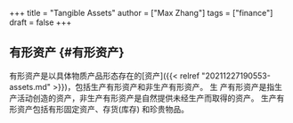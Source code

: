 +++
title = "Tangible Assets"
author = ["Max Zhang"]
tags = ["finance"]
draft = false
+++

## 有形资产 {#有形资产}

有形资产是以具体物质产品形态存在的[资产]({{< relref "20211227190553-assets.md" >}})，包括生产有形资产和非生产有形资产。 生
产有形资产是指生产活动创造的资产，非生产有形资产是自然提供未经生产而取得的资产。
生产有形资产包括有形固定资产、存货(库存) 和珍贵物品。
